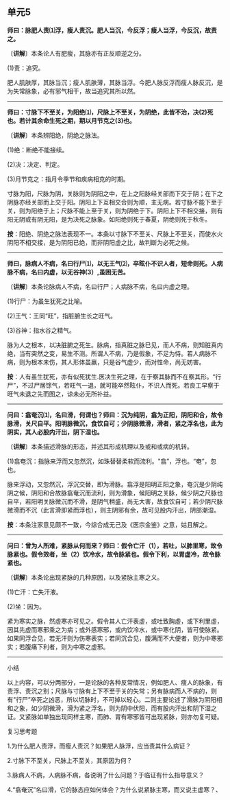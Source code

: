 ## 单元5

**师曰：脉肥人责⑴浮，瘦人责沉。肥人当沉，今反浮；瘦人当浮，今反沉，故责之。**

〔**讲解**〕本条论人有肥瘦，其脉亦有正反顺逆之分。

(1)责：追究。

肥人肌肤厚，其脉当沉；瘦人肌肤薄，其脉当浮。今肥人脉反浮而瘦人脉反沉，是为失常脉象，必有邪气相干，故当追究其所以然。

------

**师曰：寸脉下不至关，为阳绝⑴，尺脉上不至关，为阴绝，此皆不治，决(2)死也。若计其余命生死之期，期以月节克之(3)也。**

〔**讲解**〕本条辨阳绝，阴绝之脉法。

(1)绝：断绝不能接续。

(2)决：决定、判定。

(3)月节克之：指月令季节和疾病相克的时期。

寸脉为阳，尺脉为阴，关脉则为阴阳之中，在上之阳脉经关部而下交于阴；在下之阴脉亦经关部而上交于阳。阴阳上下互相交合则为顺，主无病。若寸脉不能下至于关，则为阳绝于上；尺脉不能上至于关，则为阴绝于下。阴阳上下不相交接，则有阳无阴或有阴无阳，是为决死之脉象。如阳绝则死于春夏，阴绝则死于秋冬。

**按**：阳绝、阴绝之脉法表现不一。本条以寸脉下不至关、尺脉上不至关，而使水火阴阳不相交接，是为阴阳已绝，而非阴阳虚之比，故判断为必死之候。

------

**师曰，脉病人不病，名曰行尸⑴，以无王气⑵，卒眩仆不识人者，短命则死。人病脉不病，名曰内虚，以无谷神(3）,虽困无苦。**

〔**讲解**〕本条论脉病人不病，名曰行尸；人病脉不病，名曰内虚之理。

(1)行尸：为虽生犹死之比喻。

(2)王气：王同“旺”，指脏腑生长之旺气。

(3)谷神：指水谷之精气。

脉为人之根本，以决脏腑之死生。脉病，指真脏之脉巳见，而人不病，则知脏真内绝，当有突然之变，易生不测。所谓人不病，乃是假象，不足为恃。若人病脉不病，则为根本未伤，其人形体虽羸，只是谷气虚少，而对性命，尚无妨害。

**按**：人有虽生犹死，亦有似死犹生.医决生死之理，在于察其脉而不在察其形。“行尸”，不过尸居馀气，若旺气一退，就可能卒然眩仆，不识人而死。若良工早察于旺气未退之先而图之，谅未必无所补益。

------

**问曰：翕奄沉⑴，名曰滑，何谓也？师曰：沉为纯阴，翕为正阳，阴阳和合，故令脉滑，关尺自平。阳明脉微沉，食饮自可；少阴脉微滑，滑者，紧之浮名也，此为阴实，其人必股内汗出，阴下湿也。**

〔**讲解**〕本条描述滑脉的形态，并述其形成机理以及或和或病的机转。

(1)翕奄沉：指脉来浮而又忽然沉，如珠替替柔软而流利。"翕”，浮也。“奄”，忽也。

脉来浮动，又忽然沉，浮沉交替，即为滑脉。翕浮是阳明正阳之象，奄沉是少阴纯阴之候，阴阳和合故脉翕奄沉而流利，则为滑象，候阳明之关脉，候少阴之尺脉也自平，若阳明关脉微沉而不滑，是阴气稍盛，尚无大害，故食饮自可；若少阴尺脉微滑而不沉（此言滑即紧而浮也），则主阴邪有余，故可见股内汗出，阴部潮湿。

**按**：本条注家意见颇不一致，今综合成无己及《医宗金鉴》之意，姑且解之。

------

**问曰：曾为人所难，紧脉从何而来？师曰：假令亡汗（1），若吐，以肺里寒，故令脉紧也。假令效者，坐（2）饮冷水，故令脉紧也。假令下利，以胃虚冷，故令脉紧也。**

〔**讲解**〕本条论出现紧脉的几种原因，以及紧脉主寒之义。

(1)亡汗：亡失汗液。

(2)坐：因为。

紧为寒实之脉，然虚寒亦可见之。假令其人亡汗表虚，或吐致胸虚，或下利里虚，因其先虚而寒邪乘之为病；或外感寒邪，或内饮冷水，或中寒化阴，皆可使脉紧。如果同浮合见，若无汗则为伤寒表实；若同沉合见，腹满而不大便者，则为中寒邪实；若腹痛下利者，则为中寒之虚邪。

------

小结

以上内容，可以分两部分，一是论脉的各种反常情况，例如肥人、瘦人的脉象，有责浮、责沉之别；尺脉与寸脉有上下不至于关的失常；另有脉病而人不病的，则有"行尸”卒死之凶恶，所以切脉时，不可掉以轻心。二则主要论述了滑脉为阴阳相和之象，如少阴微滑，滑为紧之浮名，则为阴中伏阳，而有股内汗出和阴下湿之证。又紧脉如单独出现同样主寒，而肺、胃有寒邪皆可出现紧脉，则亦勿复可疑。

复习思考题

1.为什么肥人责浮，而瘦人责沉？如果肥人脉浮，应当责其什么病证？

2.寸脉下不至关，尺脉上不至关，其原因为何？

3.脉病人不病，人病脉不病，各说明了什么问题？于临证有什么指导意义？

4.“翕奄沉”名曰滑，它的脉态应如何体会？为什么说紧脉主寒，而又说主虚寒？、
